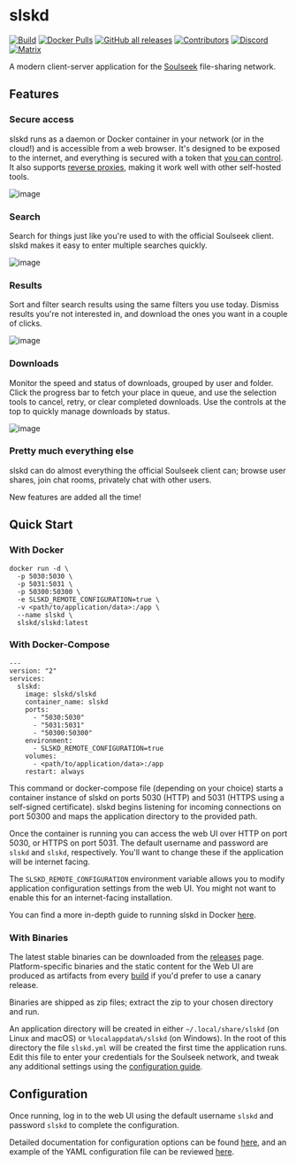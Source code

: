 # slskd

[![Build](https://img.shields.io/github/actions/workflow/status/slskd/slskd/ci.yml?branch=master&logo=github)](https://github.com/sredevopsorg/slskd/actions/workflows/ci.yml)
[![Docker Pulls](https://img.shields.io/docker/pulls/slskd/slskd?logo=docker)](https://hub.docker.com/r/slskd/slskd)
[![GitHub all releases](https://img.shields.io/github/downloads/slskd/slskd/total?logo=github&color=brightgreen)](https://github.com/sredevopsorg/slskd/releases)
[![Contributors](https://img.shields.io/github/contributors/slskd/slskd?logo=github)](https://github.com/sredevopsorg/slskd/graphs/contributors)
[![Discord](https://img.shields.io/discord/971446666257391616?label=Discord&logo=discord)](https://slskd.org/discord)
[![Matrix](https://img.shields.io/badge/Matrix-%3F%20online-na?logo=matrix&color=brightgreen)](https://slskd.org/matrix)

A modern client-server application for the [Soulseek](https://www.slsknet.org/news/) file-sharing network.

## Features

### Secure access

slskd runs as a daemon or Docker container in your network (or in the cloud!) and is accessible from a web browser.  It's designed to be exposed to the internet, and everything is secured with a token that [you can control](https://github.com/sredevopsorg/slskd/blob/master/docs/config.md#authentication).  It also supports [reverse proxies](https://github.com/sredevopsorg/slskd/blob/master/docs/reverse_proxy.md), making it work well with other self-hosted tools.

![image](https://user-images.githubusercontent.com/17145758/193290217-0e6d87f5-a547-4451-8d90-d554a902716c.png)

### Search

Search for things just like you're used to with the official Soulseek client.  slskd makes it easy to enter multiple searches quickly.

![image](https://user-images.githubusercontent.com/17145758/193286989-30bd524d-81b6-4721-bd72-e4438c2b7b69.png)

### Results

Sort and filter search results using the same filters you use today.  Dismiss results you're not interested in, and download the ones you want in a couple of clicks.

![image](https://user-images.githubusercontent.com/17145758/193288396-dc3cc83d-6d93-414a-93f6-cea0696ac245.png)

### Downloads

Monitor the speed and status of downloads, grouped by user and folder.  Click the progress bar to fetch your place in queue, and use the selection tools to cancel, retry, or clear completed downloads.  Use the controls at the top to quickly manage downloads by status.

![image](https://user-images.githubusercontent.com/17145758/193289840-3aee153f-3656-4f15-b086-8b1ca25d38bb.png)

### Pretty much everything else

slskd can do almost everything the official Soulseek client can; browse user shares, join chat rooms, privately chat with other users.

New features are added all the time!

## Quick Start

### With Docker

```shell
docker run -d \
  -p 5030:5030 \
  -p 5031:5031 \
  -p 50300:50300 \
  -e SLSKD_REMOTE_CONFIGURATION=true \
  -v <path/to/application/data>:/app \
  --name slskd \
  slskd/slskd:latest
```

### With Docker-Compose

```
---
version: "2"
services:
  slskd:
    image: slskd/slskd
    container_name: slskd
    ports:
      - "5030:5030"
      - "5031:5031"
      - "50300:50300"
    environment:
      - SLSKD_REMOTE_CONFIGURATION=true
    volumes:
      - <path/to/application/data>:/app
    restart: always
```

This command or docker-compose file (depending on your choice) starts a container instance of slskd on ports 5030 (HTTP) and 5031 (HTTPS using a self-signed certificate). slskd begins listening for incoming connections on port 50300 and maps the application directory to the provided path.

Once the container is running you can access the web UI over HTTP on port 5030, or HTTPS on port 5031.  The default username and password are `slskd` and `slskd`, respectively.  You'll want to change these if the application will be internet facing.

The `SLSKD_REMOTE_CONFIGURATION` environment variable allows you to modify application configuration settings from the web UI.  You might not want to enable this for an internet-facing installation.

You can find a more in-depth guide to running slskd in Docker [here](https://github.com/sredevopsorg/slskd/blob/master/docs/docker.md).

### With Binaries

The latest stable binaries can be downloaded from the [releases](https://github.com/sredevopsorg/slskd/releases) page. Platform-specific binaries and the static content for the Web UI are produced as artifacts from every [build](https://github.com/sredevopsorg/slskd/actions?query=workflow%3ACI) if you'd prefer to use a canary release.

Binaries are shipped as zip files; extract the zip to your chosen directory and run.

An application directory will be created in either `~/.local/share/slskd` (on Linux and macOS) or `%localappdata%/slskd` (on Windows).  In the root of this directory the file `slskd.yml` will be created the first time the application runs.  Edit this file to enter your credentials for the Soulseek network, and tweak any additional settings using the [configuration guide](https://github.com/sredevopsorg/slskd/blob/master/docs/config.md).

## Configuration

Once running, log in to the web UI using the default username `slskd` and password `slskd` to complete the configuration.

Detailed documentation for configuration options can be found [here](https://github.com/sredevopsorg/slskd/blob/master/docs/config.md), and an example of the YAML configuration file can be reviewed [here](https://github.com/sredevopsorg/slskd/blob/master/config/slskd.example.yml).
